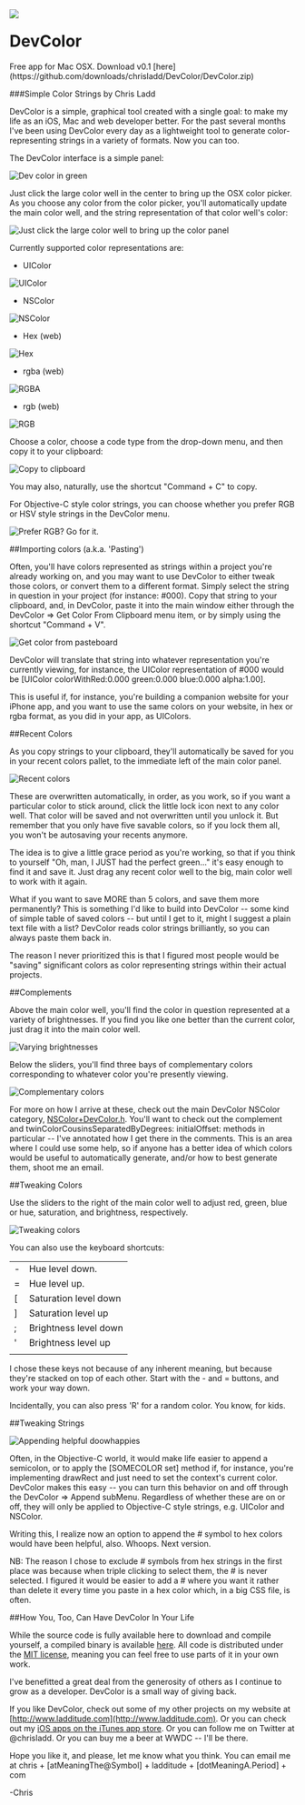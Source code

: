<div style="float:left; margin-right:20px;">
<img src="https://github.com/chrisladd/DevColor/raw/master/images/devColor128.png" />
</div>
<h1>DevColor</h1>
Free app for Mac OSX. Download v0.1 [here](https://github.com/downloads/chrisladd/DevColor/DevColor.zip)

###Simple Color Strings by Chris Ladd

DevColor is a simple, graphical tool created with a single goal: to make my life as an iOS, Mac and web developer better.  For the past several months I've been using DevColor every day as a lightweight tool to generate color-representing strings in a variety of formats. Now you can too.

The DevColor interface is a simple panel:

![Dev color in green](https://github.com/chrisladd/DevColor/raw/master/images/greenUI.png)

Just click the large color well in the center to bring up the OSX color picker. As you choose any color from the color picker, you'll automatically update the main color well, and the string representation of that color well's color:

![Just click the large color well to bring up the color panel](https://github.com/chrisladd/DevColor/raw/master/images/greenUIWithPicker.png)

Currently supported color representations are:

- UIColor 


![UIColor](https://github.com/chrisladd/DevColor/raw/master/images/UIColorSnippet.png)

- NSColor


![NSColor](https://github.com/chrisladd/DevColor/raw/master/images/NSColorSnippet.png)

- Hex (web)


![Hex](https://github.com/chrisladd/DevColor/raw/master/images/HexColorSnippet.png)

- rgba (web)


![RGBA](https://github.com/chrisladd/DevColor/raw/master/images/RGBAColorSnippet.png)

- rgb (web)


![RGB](https://github.com/chrisladd/DevColor/raw/master/images/RGBSnippet.png)



Choose a color, choose a code type from the drop-down menu, and then copy it to your clipboard:

![Copy to clipboard](https://github.com/chrisladd/DevColor/raw/master/images/copyToClipboardButton.png)

You may also, naturally, use the shortcut "Command + C" to copy.

For Objective-C style color strings, you can choose whether you prefer RGB or HSV style strings in the DevColor menu. 

![Prefer RGB? Go for it.](https://github.com/chrisladd/DevColor/raw/master/images/devColor_preferRGB.png)


##Importing colors (a.k.a. 'Pasting')

Often, you'll have colors represented as strings within a project you're already working on, and you may want to use DevColor to either tweak those colors, or convert them to a different format. Simply select the string in question in your project (for instance: #000). Copy that string to your clipboard, and, in DevColor, paste it into the main window either through the DevColor => Get Color From Clipboard menu item, or by simply using the shortcut "Command + V". 

![Get color from pasteboard](https://github.com/chrisladd/DevColor/raw/master/images/devColor_getColor.png)

DevColor will translate that string into whatever representation you're currently viewing, for instance, the UIColor representation of #000 would be [UIColor colorWithRed:0.000 green:0.000 blue:0.000 alpha:1.00].

This is useful if, for instance, you're building a companion website for your iPhone app, and you want to use the same colors on your website, in hex or rgba format, as you did in your app, as UIColors.





##Recent Colors

As you copy strings to your clipboard, they'll automatically be saved for you in your recent colors pallet, to the immediate left of the main color panel. 

![Recent colors](https://github.com/chrisladd/DevColor/raw/master/images/devColor_recents.png)


These are overwritten automatically, in order, as you work, so if you want a particular color to stick around, click the little lock icon next to any color well. That color will be saved and not overwritten until you unlock it. But remember that you only have five savable colors, so if you lock them all, you won't be autosaving your recents anymore. 

The idea is to give a little grace period as you're working, so that if you think to yourself "Oh, man, I JUST had the perfect green..." it's easy enough to find it and save it. Just drag any recent color well to the big, main color well to work with it again.

What if you want to save MORE than 5 colors, and save them more permanently? This is something I'd like to build into DevColor -- some kind of simple table of saved colors -- but until I get to it, might I suggest a plain text file with a list? DevColor reads color strings brilliantly, so you can always paste them back in.

The reason I never prioritized this is that I figured most people would be "saving" significant colors as color representing strings within their actual projects.


##Complements


Above the main color well, you'll find the color in question represented at a variety of brightnesses. If you find you like one better than the current color, just drag it into the main color well.

![Varying brightnesses](https://github.com/chrisladd/DevColor/raw/master/images/devColor_similarBrightness.png)


Below the sliders, you'll find three bays of complementary colors corresponding to whatever color you're presently viewing. 

![Complementary colors](https://github.com/chrisladd/DevColor/raw/master/images/devColor_complements.png)


For more on how I arrive at these, check out the main DevColor NSColor category, [NSColor+DevColor.h](https://github.com/chrisladd/DevColor/blob/master/NSColor+devColor.h). You'll want to check out the complement and twinColorCousinsSeparatedByDegrees: initialOffset: methods in particular -- I've annotated how I get there in the comments. This is an area where I could use some help, so if anyone has a better idea of which colors would be useful to automatically generate, and/or how to best generate them, shoot me an email.



##Tweaking Colors
 
Use the sliders to the right of the main color well to adjust red, green, blue or hue, saturation, and brightness, respectively. 

![Tweaking colors](https://github.com/chrisladd/DevColor/raw/master/images/devColor_sliders.png)


You can also use the keyboard shortcuts:

<table><tr><td>-</td><td>Hue level down.</td></tr><tr><td>=</td><td>Hue level up.</td></tr><tr><td>[</td><td>Saturation level down</td></tr><tr><td>]</td><td>Saturation level up</td></tr><tr><td>;</td><td>Brightness level down</td></tr><tr><td>'</td><td>Brightness level up</td></tr><tr><td></td></tr></table>


I chose these keys not because of any inherent meaning, but because they're stacked on top of each other. Start with the - and = buttons, and work your way down. 

Incidentally, you can also press 'R' for a random color. You know, for kids. 


##Tweaking Strings

![Appending helpful doowhappies](https://github.com/chrisladd/DevColor/raw/master/images/devColor_append.png)

Often, in the Objective-C world, it would make life easier to append a semicolon, or to apply the [SOMECOLOR set] method if, for instance, you're implementing drawRect and just need to set the context's current color. DevColor makes this easy -- you can turn this behavior on and off through the DevColor => Append subMenu. Regardless of whether these are on or off, they will only be applied to Objective-C style strings, e.g. UIColor and NSColor.

Writing this, I realize now an option to append the # symbol to hex colors would have been helpful, also. Whoops. Next version. 

NB: The reason I chose to exclude # symbols from hex strings in the first place was because when triple clicking to select them, the # is never selected. I figured it would be easier to add a # where you want it rather than delete it every time you paste in a hex color which, in a big CSS file, is often.


##How You, Too, Can Have DevColor In Your Life

While the source code is fully available here to download and compile yourself, a compiled binary is available [here](https://github.com/downloads/chrisladd/DevColor/DevColor.zip). All code is distributed under the [MIT license](http://en.wikipedia.org/wiki/MIT_License), meaning you can feel free to use parts of it in your own work.

I've benefitted a great deal from the generosity of others as I continue to grow as a developer. DevColor is a small way of giving back.

If you like DevColor, check out some of my other projects on my website at [http://www.ladditude.com](http://www.ladditude.com). Or you can check out my [iOS apps on the iTunes app store](http://itunes.com/apps/walksoft). Or you can follow me on Twitter at @chrisladd. Or you can buy me a beer at WWDC -- I'll be there.

Hope you like it, and please, let me know what you think. You can email me at chris + [atMeaningThe@Symbol] + ladditude + [dotMeaningA.Period] + com

-Chris

